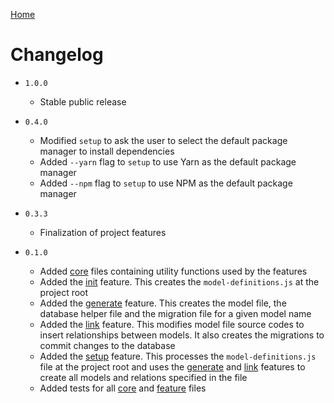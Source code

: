 [Home](README.md)

# Changelog

-   `1.0.0`

    -   Stable public release

-   `0.4.0`

    -   Modified `setup` to ask the user to select the default package manager to install
        dependencies
    -   Added `--yarn` flag to `setup` to use Yarn as the default package manager
    -   Added `--npm` flag to `setup` to use NPM as the default package manager

-   `0.3.3`

    -   Finalization of project features

-   `0.1.0`

    -   Added [core](src/core) files containing utility functions used by the features
    -   Added the [init](src/features/init.ts) feature. This creates the `model-definitions.js` at
        the project root
    -   Added the [generate](src/features/generate.ts) feature. This creates the model file, the
        database helper file and the migration file for a given model name
    -   Added the [link](src/features/link.ts) feature. This modifies model file source codes to
        insert relationships between models. It also creates the migrations to commit changes to
        the database
    -   Added the [setup](src/features/setup.ts) feature. This processes the `model-definitions.js`
        file at the project root and uses the [generate](src/features/generate.ts) and
        [link](src/features/link.ts) features to create all models and relations specified in the
        file
    -   Added tests for all [core](src/core) and [feature](src/features) files

